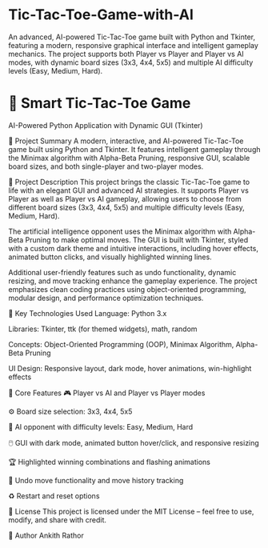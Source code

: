 # Tic-Tac-Toe-Game-with-AI
An advanced, AI-powered Tic-Tac-Toe game built with Python and Tkinter, featuring a modern, responsive graphical interface and intelligent gameplay mechanics. The project supports both Player vs Player and Player vs AI modes, with dynamic board sizes (3x3, 4x4, 5x5) and multiple AI difficulty levels (Easy, Medium, Hard).

# 🧠 Smart Tic-Tac-Toe Game 
AI-Powered Python Application with Dynamic GUI (Tkinter)

🔹 Project Summary A modern, interactive, and AI-powered Tic-Tac-Toe game built using Python and Tkinter. It features intelligent gameplay through the Minimax algorithm with Alpha-Beta Pruning, responsive GUI, scalable board sizes, and both single-player and two-player modes.

🔹 Project Description This project brings the classic Tic-Tac-Toe game to life with an elegant GUI and advanced AI strategies. It supports Player vs Player as well as Player vs AI gameplay, allowing users to choose from different board sizes (3x3, 4x4, 5x5) and multiple difficulty levels (Easy, Medium, Hard).

The artificial intelligence opponent uses the Minimax algorithm with Alpha-Beta Pruning to make optimal moves. The GUI is built with Tkinter, styled with a custom dark theme and intuitive interactions, including hover effects, animated button clicks, and visually highlighted winning lines.

Additional user-friendly features such as undo functionality, dynamic resizing, and move tracking enhance the gameplay experience. The project emphasizes clean coding practices using object-oriented programming, modular design, and performance optimization techniques.

🔹 Key Technologies Used Language: Python 3.x

Libraries: Tkinter, ttk (for themed widgets), math, random

Concepts: Object-Oriented Programming (OOP), Minimax Algorithm, Alpha-Beta Pruning

UI Design: Responsive layout, dark mode, hover animations, win-highlight effects

🔹 Core Features 🎮 Player vs AI and Player vs Player modes

⚙️ Board size selection: 3x3, 4x4, 5x5

🧠 AI opponent with difficulty levels: Easy, Medium, Hard

🖱️ GUI with dark mode, animated button hover/click, and responsive resizing

🏆 Highlighted winning combinations and flashing animations

🔁 Undo move functionality and move history tracking

♻️ Restart and reset options

🔹 License This project is licensed under the MIT License – feel free to use, modify, and share with credit.

🔹 Author Ankith Rathor
